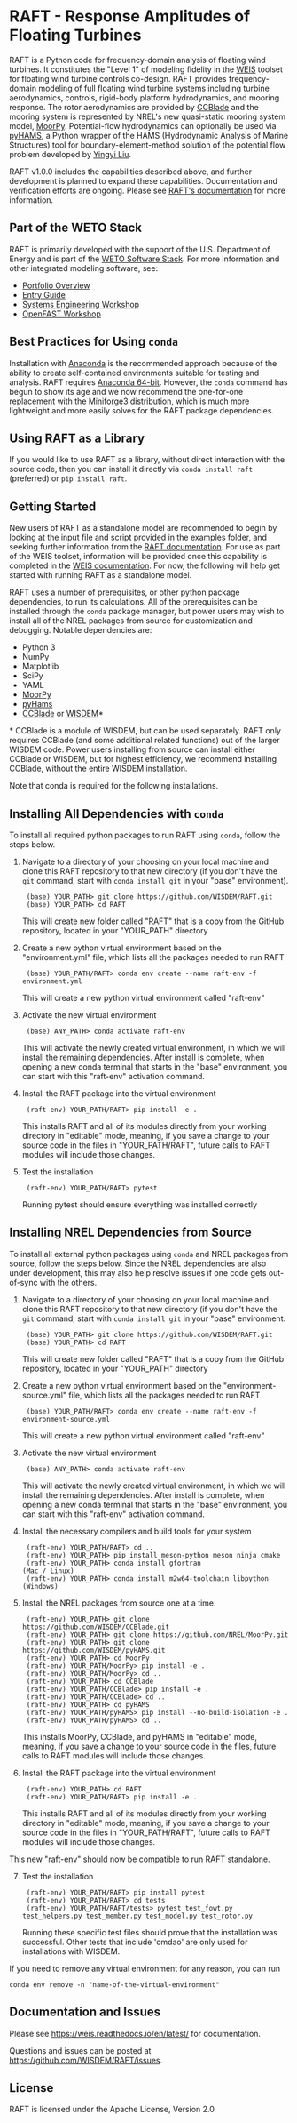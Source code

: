 # RAFT - Response Amplitudes of Floating Turbines

RAFT is a Python code for frequency-domain analysis of floating wind turbines. It constitutes the "Level 1" of modeling fidelity in the [WEIS](https://weis.readthedocs.io/en/latest/index.html) toolset for floating wind turbine controls co-design. RAFT provides frequency-domain modeling of full floating wind turbine systems including turbine aerodynamics, controls, rigid-body platform hydrodynamics, and mooring response. The rotor aerodynamics are provided by [CCBlade](https://github.com/WISDEM/CCBlade) and the mooring system is represented by NREL's new quasi-static mooring system model, [MoorPy](https://github.com/NREL/MoorPy). Potential-flow hydrodynamics can optionally be used via [pyHAMS](https://github.com/WISDEM/pyHAMS), a Python wrapper of the HAMS (Hydrodynamic Analysis of Marine Structures) tool for boundary-element-method solution of the potential flow problem developed by [Yingyi Liu](https://github.com/YingyiLiu/HAMS).

RAFT v1.0.0 includes the capabilities described above, and further development is planned to expand these capabilities. Documentation and verification efforts are ongoing. Please see [RAFT's documentation](https://openraft.readthedocs.io/en/latest/) for more information.


## Part of the WETO Stack

RAFT is primarily developed with the support of the U.S. Department of Energy and is part of the [WETO Software Stack](https://nrel.github.io/WETOStack). For more information and other integrated modeling software, see:
- [Portfolio Overview](https://nrel.github.io/WETOStack/portfolio_analysis/overview.html)
- [Entry Guide](https://nrel.github.io/WETOStack/_static/entry_guide/index.html)
- [Systems Engineering Workshop](https://nrel.github.io/WETOStack/workshops/user_workshops_2024.html#systems-engineering)
- [OpenFAST Workshop](https://nrel.github.io/WETOStack/workshops/user_workshops_2024.html#openfast-ecosystem)


## Best Practices for Using `conda`

Installation with [Anaconda](https://www.anaconda.com) is the recommended approach because of the ability to create self-contained environments suitable for testing and analysis.  RAFT requires [Anaconda 64-bit](https://www.anaconda.com/distribution/).  However, the `conda` command has begun to show its age and we now recommend the one-for-one replacement with the [Miniforge3 distribution](https://github.com/conda-forge/miniforge?tab=readme-ov-file#miniforge3), which is much more lightweight and more easily solves for the RAFT package dependencies.


## Using RAFT as a Library

If you would like to use RAFT as a library, without direct interaction with the source code, then you can install it directly via `conda install raft` (preferred) or `pip install raft`.


## Getting Started

New users of RAFT as a standalone model are recommended to begin by looking at the input file and script provided in the examples folder, and seeking further information from the [RAFT documentation](https://openraft.readthedocs.io/en/latest/). For use as part of the WEIS toolset, information will be provided once this capability is completed in the [WEIS documentation](https://weis.readthedocs.io/en/latest/). For now, the following will help get started with running RAFT as a standalone model.

RAFT uses a number of prerequisites, or other python package dependencies, to run its calculations. All of the prerequisites can be installed through the `conda` package manager, but power users may wish to install all of the NREL packages from source for customization and debugging.  Notable dependencies are:

- Python 3
- NumPy
- Matplotlib
- SciPy
- YAML
- [MoorPy](https://github.com/NREL/MoorPy)
- [pyHams](https://github.com/WISDEM/pyHAMS)
- [CCBlade](https://github.com/WISDEM/CCBlade) or [WISDEM](https://github.com/WISDEM/WISDEM)*

\* CCBlade is a module of WISDEM, but can be used separately. RAFT only requires CCBlade (and some additional related functions) out of the larger WISDEM code. Power users installing from source can install either CCBlade or WISDEM, but for highest efficiency, we recommend installing CCBlade, without the entire WISDEM installation.

Note that conda is required for the following installations.

## Installing All Dependencies with `conda`

To install all required python packages to run RAFT using `conda`, follow the steps below.

1. Navigate to a directory of your choosing on your local machine and clone this RAFT repository to that new directory (if you don't have the `git` command, start with `conda install git` in your "base" environment).

        (base) YOUR_PATH> git clone https://github.com/WISDEM/RAFT.git
        (base) YOUR_PATH> cd RAFT
    
    This will create new folder called "RAFT" that is a copy from the GitHub repository, located in your "YOUR_PATH" directory

2. Create a new python virtual environment based on the "environment.yml" file, which lists all the packages needed to run RAFT

        (base) YOUR_PATH/RAFT> conda env create --name raft-env -f environment.yml

    This will create a new python virtual environment called "raft-env"

3. Activate the new virtual environment

        (base) ANY_PATH> conda activate raft-env

    This will activate the newly created virtual environment, in which we will install the remaining dependencies.  After install is complete, when opening a new conda terminal that starts in the "base" environment, you can start with this "raft-env" activation command.

4. Install the RAFT package into the virtual environment

        (raft-env) YOUR_PATH/RAFT> pip install -e .

    This installs RAFT and all of its modules directly from your working directory in "editable" mode, meaning, if you save a change to your source code in the files in "YOUR_PATH/RAFT", future calls to RAFT modules will include those changes.

5. Test the installation

        (raft-env) YOUR_PATH/RAFT> pytest
    
    Running pytest should ensure everything was installed correctly
    
	

## Installing NREL Dependencies from Source

To install all external python packages using `conda` and NREL packages from source, follow the steps below. Since the NREL dependencies are also under development, this may also help resolve issues if one code gets out-of-sync with the others.

1. Navigate to a directory of your choosing on your local machine and clone this RAFT repository to that new directory (if you don't have the `git` command, start with `conda install git` in your "base" environment.

        (base) YOUR_PATH> git clone https://github.com/WISDEM/RAFT.git
        (base) YOUR_PATH> cd RAFT
    
    This will create new folder called "RAFT" that is a copy from the GitHub repository, located in your "YOUR_PATH" directory

2. Create a new python virtual environment based on the "environment-source.yml" file, which lists all the packages needed to run RAFT

        (base) YOUR_PATH/RAFT> conda env create --name raft-env -f environment-source.yml

    This will create a new python virtual environment called "raft-env"

3. Activate the new virtual environment

        (base) ANY_PATH> conda activate raft-env

    This will activate the newly created virtual environment, in which we will install the remaining dependencies.  After install is complete, when opening a new conda terminal that starts in the "base" environment, you can start with this "raft-env" activation command.

4. Install the necessary compilers and build tools for your system

        (raft-env) YOUR_PATH/RAFT> cd ..
        (raft-env) YOUR_PATH> pip install meson-python meson ninja cmake
        (raft-env) YOUR_PATH> conda install gfortran                        (Mac / Linux)
        (raft-env) YOUR_PATH> conda install m2w64-toolchain libpython       (Windows)


5. Install the NREL packages from source one at a time.

        (raft-env) YOUR_PATH> git clone https://github.com/WISDEM/CCBlade.git
        (raft-env) YOUR_PATH> git clone https://github.com/NREL/MoorPy.git
        (raft-env) YOUR_PATH> git clone https://github.com/WISDEM/pyHAMS.git
        (raft-env) YOUR_PATH> cd MoorPy
        (raft-env) YOUR_PATH/MoorPy> pip install -e .
        (raft-env) YOUR_PATH/MoorPy> cd ..
        (raft-env) YOUR_PATH> cd CCBlade
        (raft-env) YOUR_PATH/CCBlade> pip install -e .
        (raft-env) YOUR_PATH/CCBlade> cd ..
        (raft-env) YOUR_PATH> cd pyHAMS
        (raft-env) YOUR_PATH/pyHAMS> pip install --no-build-isolation -e .
        (raft-env) YOUR_PATH/pyHAMS> cd ..

    This installs MoorPy, CCBlade, and pyHAMS in "editable" mode, meaning, if you save a change to your source code in the files, future calls to RAFT modules will include those changes.

6. Install the RAFT package into the virtual environment

        (raft-env) YOUR_PATH> cd RAFT
        (raft-env) YOUR_PATH/RAFT> pip install -e .
    
    This installs RAFT and all of its modules directly from your working directory in "editable" mode, meaning, if you save a change to your source code in the files in "YOUR_PATH/RAFT", future calls to RAFT modules will include those changes.

This new "raft-env" should now be compatible to run RAFT standalone.

7. Test the installation

        (raft-env) YOUR_PATH/RAFT> pip install pytest
        (raft-env) YOUR_PATH/RAFT> cd tests
        (raft-env) YOUR_PATH/RAFT/tests> pytest test_fowt.py test_helpers.py test_member.py test_model.py test_rotor.py
    
    Running these specific test files should prove that the installation was successful. Other tests that include 'omdao' are only used for installations with WISDEM.

If you need to remove any virtual environment for any reason, you can run 

    conda env remove -n "name-of-the-virtual-environment"



## Documentation and Issues

Please see <https://weis.readthedocs.io/en/latest/> for documentation.

Questions and issues can be posted at <https://github.com/WISDEM/RAFT/issues>.

## License
RAFT is licensed under the Apache License, Version 2.0

